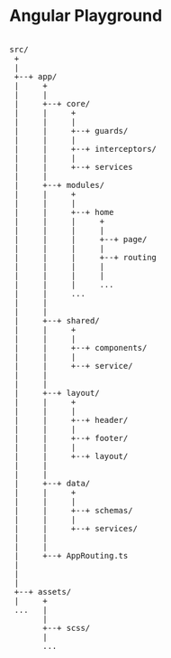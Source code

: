 # Angular Playground

<pre>

src/
 +
 |
 +--+ app/
 |     +
 |     |
 |     +--+ core/
 |     |     +
 |     |     |
 |     |     +--+ guards/
 |     |     |
 |     |     +--+ interceptors/
 |     |     |
 |     |     +--+ services
 |     |
 |     +--+ modules/
 |     |     +
 |     |     |
 |     |     +--+ home
 |     |     |     +
 |     |     |     |
 |     |     |     +--+ page/
 |     |     |     |
 |     |     |     +--+ routing
 |     |     |     |
 |     |     |     |
 |     |     |     ...
 |     |     ...
 |     |
 |     |
 |     +--+ shared/
 |     |     +
 |     |     |
 |     |     +--+ components/
 |     |     |
 |     |     +--+ service/
 |     |
 |     |
 |     +--+ layout/
 |     |     +
 |     |     |
 |     |     +--+ header/
 |     |     |
 |     |     +--+ footer/
 |     |     |
 |     |     +--+ layout/
 |     |
 |     |
 |     +--+ data/
 |     |     +
 |     |     |
 |     |     +--+ schemas/
 |     |     |
 |     |     +--+ services/
 |     |
 |     |
 |     +--+ AppRouting.ts
 |
 |
 |
 +--+ assets/
 |     +
 ...   |
       |
       +--+ scss/
       |
       ...

</pre>
